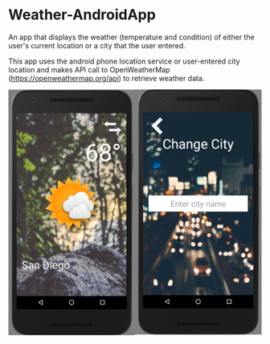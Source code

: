 # Weather-AndroidApp
An app that displays the weather (temperature and condition) of either the user's current location or a city that the user entered.

This app uses the android phone location service or user-entered city location 
and makes API call to OpenWeatherMap (https://openweathermap.org/api) to retrieve weather data.




<img src="Clima.png">
